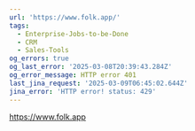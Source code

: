 ```yaml
---
url: 'https://www.folk.app/'
tags:
  - Enterprise-Jobs-to-be-Done
  - CRM
  - Sales-Tools
og_errors: true
og_last_error: '2025-03-08T20:39:43.284Z'
og_error_message: HTTP error 401
last_jina_request: '2025-03-09T06:45:02.644Z'
jina_error: 'HTTP error! status: 429'
---
```


https://www.folk.app
